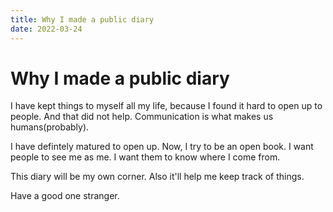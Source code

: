 ```yaml
---
title: Why I made a public diary
date: 2022-03-24
---
```


# Why I made a public diary

I have kept things to myself all my life, because I found it hard to open up to people.
And that did not help. Communication is what makes us humans(probably).

I have defintely matured to open up.
Now, I try to be an open book. I want people to see me as me. I want them to know where I come from.

This diary will be my own corner. Also it'll help me keep track of things.

Have a good one stranger.
